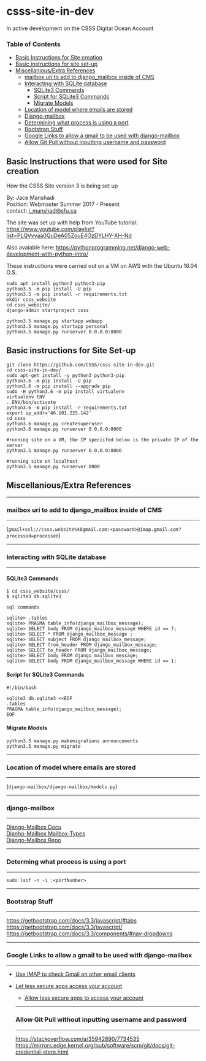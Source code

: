 # csss-site-in-dev

In active development on the CSSS Digital Ocean Account
### Table of Contents
 - [Basic Instructions for Site creation](#basic-instructions-that-were-used-for-site-creation)
 - [Basic instructions for site set-up](#basic-instructions-for-site-set-up)
 - [Miscellanious/Extra References](#miscellaniousextra-references)
    - [mailbox uri to add to django_mailbox inside of CMS](#mailbox-uri-to-add-to-django_mailbox-inside-of-cms)
    - [Interacting with SQLite database](#interacting-with-sqlite-database)
        - [SQLite3 Commands](#sqlite3-commands)
        - [Script for SQLite3 Commands](#script-for-sqlite3-commands)
        - [Migrate Models](#migrate-models)
    - [Location of model where emails are stored](#location-of-model-where-emails-are-stored)
    - [Django-mailbox](#django-mailbox)
    - [Determining what process is using a port](#determing-what-process-is-using-a-port)
    - [Bootstrap Stuff](#bootstrap-stuff)
    - [Google Links to allow a gmail to be used with django-mailbox](#google-links-to-allow-a-gmail-to-be-used-with-django-mailbox)
    - [Allow Git Pull without inputting username and password](#google-links-to-allow-a-gmail-to-be-used-with-django-mailbox)

## Basic Instructions that were used for Site creation

How the CSSS Site version 3 is being set up   

By: Jace Manshadi  
Position: Webmaster Summer 2017 - Present  
contact: j_manshad@sfu.ca  

The site was set up with help from YouTube tutorial: https://www.youtube.com/playlist?list=PLQVvvaa0QuDeA05ZouE4OzDYLHY-XH-Nd   

Also avaiable here: https://pythonprogramming.net/django-web-development-with-python-intro/  

These instructions were carried out on a VM on AWS with the Ubuntu 16.04 O.S.  

```shell
sudo apt install python3 python3-pip  
python3.5 -m pip install -U pip  
python3.5 -m pip install -r requirements.txt  
mkdir csss_website  
cd csss_website/  
django-admin startproject csss  
```

```shell
python3.5 manage.py startapp webapp  
python3.5 manage.py startapp personal  
python3.5 manage.py runserver 0.0.0.0:8000  

```
## Basic instructions for Site Set-up
```shell
git clone https://github.com/CSSS/csss-site-in-dev.git
cd csss-site-in-dev/
sudo apt-get install -y python3 python3-pip
python3.6 -m pip install -U pip
python3.6 -m pip install --upgrade pip
sudo -H python3.6 -m pip install virtualenv
virtualenv ENV
. ENV/bin/activate
python3.6 -m pip install -r requirements.txt
export ip_addr='46.101.225.142'
cd csss
python3.6 manage.py createsuperuser
python3.6 manage.py runserver 0.0.0.0:8000

#running site on a VM, the IP speciifed below is the private IP of the server
python3.5 manage.py runserver 0.0.0.0:8000

#running site on localhost
python3.5 manage.py runserver 8000
```

## Miscellanious/Extra References

***************************************
### mailbox uri to add to django_mailbox inside of CMS
***************************************

(`gmail+ssl://csss.website%40gmail.com:<password>@imap.gmail.com?processed=processed`)

***************************************
### Interacting with SQLite database
***************************************

#### SQLite3 Commands

```shell
$ cd csss_website/csss/
$ sqlite3 db.sqlite3

sql commands

sqlite> .tables
sqlite> PRAGMA table_info(django_mailbox_message);
sqlite> SELECT body FROM django_mailbox_message WHERE id == 7;
sqlite> SELECT * FROM django_mailbox_message ;
sqlite> SELECT subject FROM django_mailbox_message;
sqlite> SELECT from_header FROM django_mailbox_message;
sqlite> SELECT to_header FROM django_mailbox_message;
sqlite> SELECT body FROM django_mailbox_message;
sqlite> SELECT body FROM django_mailbox_message WHERE id == 1;
```

#### Script for SQLite3 Commands

```shell
#!/bin/bash

sqlite3 db.sqlite3 <<EOF
.tables
PRAGMA table_info(django_mailbox_message);
EOF
```

#### Migrate Models

```shell
python3.5 manage.py makemigrations announcements
python3.5 manage.py migrate
```

*************************************************
### Location of model where emails are stored
*************************************************
(`django-mailbox/django-mailbox/models.py`)

*******************
### django-mailbox
*******************
[Django-Mailbox Docu](http://django-mailbox.readthedocs.io/en/latest/)  
[Djanho-Mailbox Mailbox-Types](http://django-mailbox.readthedocs.io/en/latest/topics/mailbox_types.html)  
[Django-Mailbox Repo](https://github.com/coddingtonbear/django-mailbox)  

******************
### Determing what process is using a port
******************
```shell
sudo lsof -n -i :<portNumber>
```

**********************  
### Bootstrap Stuff  
**********************  
https://getbootstrap.com/docs/3.3/javascript/#tabs  
https://getbootstrap.com/docs/3.3/javascript/  
https://getbootstrap.com/docs/3.3/components/#nav-dropdowns  

*****************************************************************
### Google Links to allow a gmail to be used with django-mailbox
*****************************************************************

- [Use IMAP to check Gmail on other email clients](https://support.google.com/mail/answer/7126229?visit_id=1-636603205765509733-1797557889&rd=2#cantsignin)
- [Let less secure apps access your account](https://support.google.com/accounts/answer/6010255)
  - [Allow less secure apps to access your account](https://myaccount.google.com/lesssecureapps)

  *****************************************************************
  ### Allow Git Pull without inputting username and password
  *****************************************************************

  https://stackoverflow.com/a/35942890/7734535
  https://mirrors.edge.kernel.org/pub/software/scm/git/docs/git-credential-store.html
